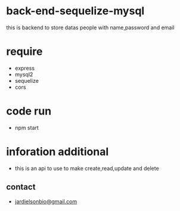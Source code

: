# back-end-sequelize-mysql
this is   backend  to  store datas people with name,password and email 
# require
* express
* mysql2
* sequelize
* cors
# code run
* npm start
# inforation additional 
* this is an api to use to make create,read,update and delete
## contact
* jardielsonbio@gmail.com

